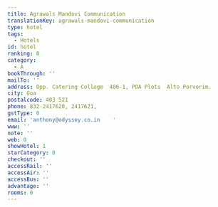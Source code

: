 ```yaml
---
title: Agrawals Mandovi Communication
translationKey: agrawals-mandovi-communication
type: hotel
tags:
  - Hotels
id: hotel
ranking: 0
category:
  - A
bookThrough: ''
mailTo: ''
address: Opp. Catering College  406-1, PDA Plots  Alto Porvorim.
city: Goa
postalcode: 403 521
phone: 832-2417620, 2417621,
gstType: 0
email: 'anthony@odyssey.co.in    '
www: ''
note: ''
web: 0
showHotel: 1
starCategory: 0
checkout: ''
accessRail: ''
accessAir: ''
accessBus: ''
advantage: ''
rooms: 0
---
```







